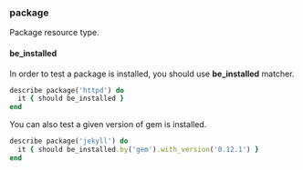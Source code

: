 ### <a name="package">package</a>

Package resource type.

#### be_installed

In order to test a package is installed, you should use **be_installed** matcher.

```ruby
describe package('httpd') do
  it { should be_installed }
end
```

You can also test a given version of gem is installed.

```ruby
describe package('jekyll') do
  it { should be_installed.by('gem').with_version('0.12.1') }
end
```

